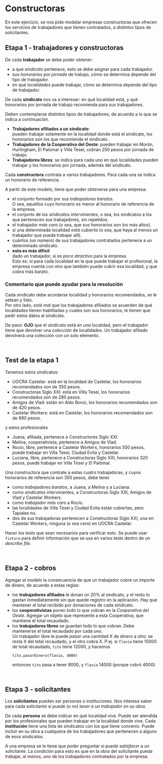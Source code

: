 # Constructoras

En este ejercicio, se nos pide modelar empresas constructoras que ofrecen los servicios de trabajadores que tienen contratados, a distintos tipos de solicitantes.


## Etapa 1 - trabajadores y constructoras

De cada **trabajador** se debe poder obtener:
- a qué _sindicato_ pertenece, esto se debe asignar para cada trabajador.
- sus _honorarios por jornada_ de trabajo, cómo se determina depende del tipo de trabajador.
- en qué _localidades_ puede trabajar, cómo se determina depende del tipo de trabajador.

De cada **sindicato** nos va a interesar: en qué localidad está, y qué honorarios por jornada de trabajo recomienda para sus trabajadores.

Deben contemplarse distintos tipos de trabajadores, de acuerdo a lo que se indica a continuación.
- **Trabajadores afiliados a un sindicato**:  
  pueden trabajar solamente en la localidad donde está el sindicato, los honorarios son los que recomienda el sindicato.
- **Trabajadores de la Cooperativa del Oeste**:
  pueden trabajar en Morón, Hurlingham, El Palomar y Villa Tesei, cobran 250 pesos por jornada de trabajo.
- **Trabajadores libres**:
  se indica para cada uno en qué localidades pueden trabajar y los honorarios por jornada, además del sindicato.

Cada **constructora** contrata a varios trabajadores. Para cada una se indica un honorario de referencia.

A partir de este modelo, tiene que poder obtenerse para una empresa:
- el conjunto formado por sus _trabajadores baratos_.   
  O sea, aquellos cuyo honorario es menor al honorario de referencia de la empresa.
- el conjunto de los _sindicatos intervinientes_, o sea, los sindicatos a los que pertenecen sus trabajadores, sin repetidos.
- el trabajador _más caro_ (o sea, que sus honorarios son los más altos).
- si una determinada localidad _está cubierta_ (o sea, que haya al menos un trabajador que pueda trabajar allí).
- cuántos (un número) de sus trabajadores contratados pertenece a un determinado sindicato.
- **esta es más difícil**  
  dado un trabajador, si es _poco atractivo_ para la empresa.  
  Esto es: si para cada localidad en la que puede trabajar el profesional, la empresa cuenta con otro que también puede cubrir esa localidad, y que cobra más barato.


### Comentario que puede ayudar para la resolución  
Cada sindicato debe acordarse localidad y honorarios recomendados, se le setean y listo.  
Por otro lado, _está mal_ que los trabajadores afiliados se acuerden de qué localidades tienen habilitadas y cuáles son sus honorarios; le tienen que pedir estos datos al sindicato.

De paso: **OJO** que el sindicato está en _una_ localidad, pero el trabajador tiene que devolver una _colección_ de localidades. Un trabajador afiliado devolverá una colección con un solo elemento.

<br>


## Test de la etapa 1

Tenemos estos sindicatos:
- UOCRA Castelar: está en la localidad de Castelar, los honorarios recomendados son de 350 pesos.
- Constructoras Siglo XXI: está en Villa Tesei, los honorarios recomendados son de 280 pesos.
- Amigos de Vlad: están en Aldo Bonzi, los honorarios recomendados son de 420 pesos.
- Castelar Workers: está en Castelar, los honorarios recomendados son de 880 pesos.

y estos profesionales
- Juana, afiliada, pertenece a Constructores Siglo XXI.
- Melina, cooperativista, pertenece a Amigos de Vlad.
- Rocío, libre, pertenece a Castelar Workers, honorarios 500 pesos, puede trabajar en Villa Tesei, Ciudad Evita y Castelar.
- Luciana, libre, pertenece a Constructoras Siglo XXI, honorarios 320 pesos, puede trabajar en Villa Tesei y El Palomar.

Una constructora que contrate a estas cuatro trabajadoras, y cuyos honorarios de referencia son 350 pesos, debe tener
- como _trabajadores baratos_, a Juana, a Melina y a Luciana.
- como _sindicatos intervinientes_, a Constructoras Siglo XXI, Amigos de Vlad y Castelar Workers.
- como _trabajador más caro_ a Rocío.
- las localidades de Villa Tesei y Ciudad Evita están cubiertas, pero Tapiales no.
- dos de sus trabajadoras pertenecen a Constructoras Siglo XXI, una en Castelar Workers, ninguna (o sea cero) en UOCRA Castelar.  

Hacer los tests que sean necesarios para verificar esto. Se puede usar `fixture` para definir información que se usa en varios tests dentro de un _describe file_.

<br>

## Etapa 2 - cobros

Agregar al modelo la consecuencia de que un trabajador cobre un importe de dinero, de acuerdo a estas reglas:
- los **trabajadores afiliados** le donan un 20% al sindicato, y el resto lo gastan inmediatamente sin que quede registro en la aplicación. Hay que mantener el total recibido por donaciones de cada sindicato.
- los **cooperativistas** ponen todo lo que cobran en la _Cooperativa del Oeste_. Agregar un objeto que represente a esta Cooperativa, que mantiene el total recaudado.
- los **trabajadores libres** se guardan todo lo que cobran. Debe mantenerse el total recaudado por cada uno. <br> Un trabajador libre le puede _pasar_ una cantidad X de dinero a otro: se resta X del total recaudado, y el otro cobra X. P.ej. si `flavia` tiene 10000 de total recaudado, `tito` tiene 12000, y hacemos
  ```
  tito.pasarDinero(flavia, 4000)
  ```
  entonces `tito` pasa a tener 8000, y `flavia` 14000 (porque cobró 4000).


<br>

## Etapa 3 - solicitantes

Los **solicitantes** pueden ser personas o instituciones. Nos interesa saber para cada solicitante si puede (o no) _tener a un trabajador en su obra_.  

De cada **persona** se debe indicar en qué localidad vive. Puede ser atendida por los profesionales que pueden trabajar en la localidad donde vive.
Cada **institución** tiene una lista de sindicatos con los que tiene convenio. Puede incluir en su obra a cualquiera de los trabajadores que pertenecen a alguno de esos sindicatos.

A una empresa se le tiene que poder preguntar si puede _satisfacer_ a un solicitante.
La condición para esto es que en la obra del solicitante pueda trabajar, al menos, uno de los trabajadores contratados por la empresa.

